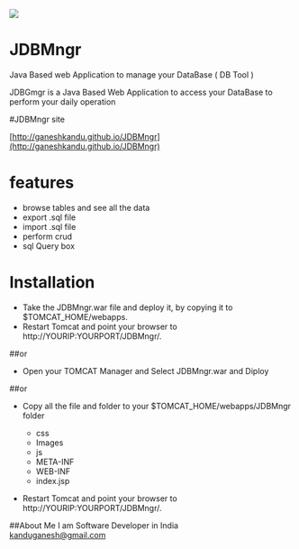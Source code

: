 ![](http://ganeshkandu.github.io/JDBMngr/images/logo256x256.png)

# JDBMngr
Java Based web Application to manage your DataBase ( DB Tool )

JDBGmgr is a Java Based Web Application to access your DataBase to perform your daily operation

#JDBMngr site

[http://ganeshkandu.github.io/JDBMngr](http://ganeshkandu.github.io/JDBMngr)

# features

* browse tables and see all the data
* export .sql file
* import .sql file
* perform crud
* sql Query box

# Installation

* Take the JDBMngr.war file and deploy it, by copying it to $TOMCAT_HOME/webapps.
* Restart Tomcat and point your browser to http://YOURIP:YOURPORT/JDBMngr/.

##or

* Open your TOMCAT Manager and Select JDBMngr.war and Diploy

##or

* Copy all the file and folder to your $TOMCAT_HOME/webapps/JDBMngr folder

	* css
	* Images
	* js
	* META-INF
	* WEB-INF
	* index.jsp

* Restart Tomcat and point your browser to http://YOURIP:YOURPORT/JDBMngr/.

##About Me
I am Software Developer in India<br/>
[kanduganesh@gmail.com](mailto:kanduganesh@gmail.com?subject=JDBMngr:)
